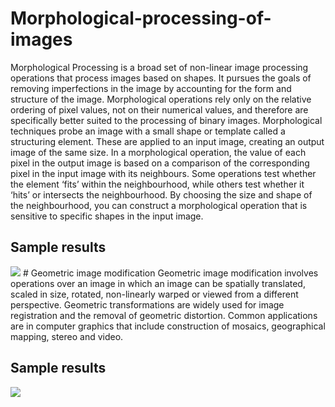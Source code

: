 # Morphological-processing-of-images
Morphological Processing is a broad set of non-linear image processing operations that process images based on shapes. It pursues the goals of removing imperfections in the image by accounting for the form and structure of the image. Morphological operations rely only on the relative ordering of pixel values, not on their numerical values, and therefore are specifically better suited to the processing of binary images. Morphological techniques probe an image with a small shape or template called a structuring element. These are applied to an input image, creating an output image of the same size. In a morphological operation, the value of each pixel in the output image is based on a comparison of the corresponding pixel in the input image with its neighbours. Some operations test whether the element ‘fits’ within the neighbourhood, while others test whether it ‘hits’ or intersects the neighbourhood. By choosing the size and shape of the neighbourhood, you can construct a morphological operation that is sensitive to specific shapes in the input image.
## Sample results
<img src="/images/geo.jpeg?"/>
# Geometric image modification
Geometric image modification involves operations over an image in which an image can be spatially translated, scaled in size, rotated, non-linearly warped or viewed from a different perspective. Geometric transformations are widely used for image registration and the removal of geometric distortion. Common applications are in computer graphics that include construction of mosaics, geographical mapping, stereo and video.

## Sample results
<img src="/images/geo.jpeg?"/>
